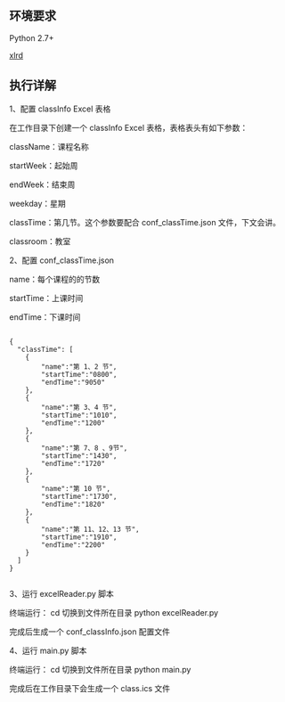 ## 环境要求

Python 2.7+

[xlrd](https://pypi.python.org/pypi/xlrd) 


## 执行详解
1、配置 classInfo Excel 表格

在工作目录下创建一个 classInfo Excel 表格，表格表头有如下参数：

className：课程名称

startWeek：起始周

endWeek：结束周

weekday：星期

classTime：第几节。这个参数要配合 conf_classTime.json 文件，下文会讲。

classroom：教室

2、配置 conf_classTime.json

name：每个课程的的节数

startTime：上课时间

endTime：下课时间

```

```

```
{
  "classTime": [
    {
        "name":"第 1、2 节",
        "startTime":"0800",
        "endTime":"9050"
    },
    {
        "name":"第 3、4 节",
        "startTime":"1010",
        "endTime":"1200"
    },
    {
        "name":"第 7、8 、9节",
        "startTime":"1430",
        "endTime":"1720"
    },
    {
        "name":"第 10 节",
        "startTime":"1730",
        "endTime":"1820"
    },
    {
        "name":"第 11、12、13 节",
        "startTime":"1910",
        "endTime":"2200"
    }
  ]
}
```

```

```
3、运行 excelReader.py 脚本

终端运行：
cd 切换到文件所在目录
python excelReader.py

完成后生成一个 conf_classInfo.json 配置文件

4、运行 main.py 脚本

终端运行：
cd 切换到文件所在目录
python main.py

完成后在工作目录下会生成一个 class.ics 文件
